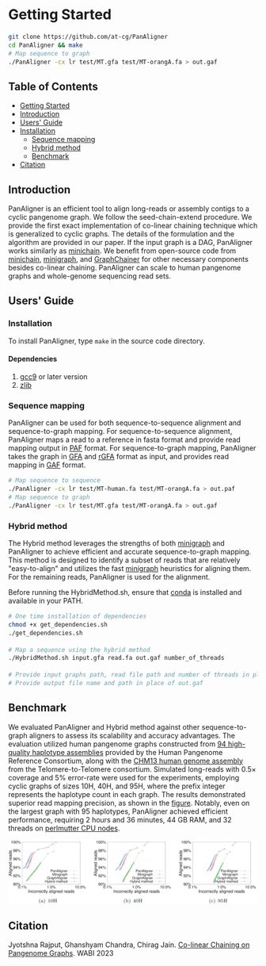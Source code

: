 # <a name="started"></a>Getting Started

```sh
git clone https://github.com/at-cg/PanAligner
cd PanAligner && make
# Map sequence to graph
./PanAligner -cx lr test/MT.gfa test/MT-orangA.fa > out.gaf
```

## Table of Contents

- [Getting Started](#started)
- [Introduction](#intro)
- [Users' Guide](#uguide)
- [Installation](#install)
  - [Sequence mapping](#map)
  - [Hybrid method](#hybrid)
  - [Benchmark](#bench)
- [Citation](#cite)

## <a name="intro"></a>Introduction

PanAligner is an efficient tool to align long-reads or assembly contigs to  a cyclic pangenome graph. We follow the seed-chain-extend procedure. We provide the first exact implementation of co-linear chaining technique which is generalized to cyclic graphs. The details of the formulation and the algorithm are provided in our paper. If the input graph is a DAG, PanAligner works similarly as [minichain](https://github.com/at-cg/minichain.git). We benefit from open-source code from [minichain](https://github.com/at-cg/minichain.git), [minigraph](https://github.com/lh3/minigraph.git), and [GraphChainer](https://github.com/algbio/GraphChainer.git) for other necessary components besides co-linear chaining. PanAligner can scale to human pangenome graphs and whole-genome sequencing read sets.

## <a name="uguide"></a>Users' Guide

### <a name="install"></a>Installation
To install PanAligner, type `make` in the source code directory.

#### Dependencies
1) [gcc9][gcc9] or later version
2) [zlib][zlib]


### <a name="map"></a>Sequence mapping
PanAligner can be used for both sequence-to-sequence alignment and sequence-to-graph mapping. For sequence-to-sequence alignment, PanAligner maps a read to a reference in fasta format and provide read mapping output in [PAF][paf] format. For sequence-to-graph mapping, PanAligner takes the graph in [GFA][gfa1] and [rGFA][rGFA] format as input, and provides read mapping in [GAF][gaf] format.

```sh
# Map sequence to sequence
./PanAligner -cx lr test/MT-human.fa test/MT-orangA.fa > out.paf
# Map sequence to graph
./PanAligner -cx lr test/MT.gfa test/MT-orangA.fa > out.gaf
```


### <a name="hybrid"></a>Hybrid method
The Hybrid method leverages the strengths of both [minigraph](https://github.com/lh3/minigraph.git) and PanAligner to achieve efficient and accurate sequence-to-graph mapping. This method is designed to identify a subset of reads that are relatively "easy-to-align" and utilizes the fast [minigraph](https://github.com/lh3/minigraph.git) heuristics for aligning them. For the remaining reads, PanAligner is used for the alignment. 

Before running the HybridMethod.sh, ensure that [conda](https://docs.conda.io/en/latest/) is installed and available in your PATH.
```sh
# One time installation of dependencies
chmod +x get_dependencies.sh
./get_dependencies.sh

# Map a sequence using the hybrid method
./HybridMethod.sh input.gfa read.fa out.gaf number_of_threads

# Provide input graphs path, read file path and number of threads in place of input.gaf, read.fa, and number_of_threads respectively.
# Provide output file name and path in place of out.gaf
```
## <a name="bench"></a>Benchmark

We evaluated PanAligner and Hybrid method against other sequence-to-graph aligners to assess its scalability and accuracy advantages. The evaluation utilized human pangenome graphs constructed from [94 high-quality haplotype assemblies](https://github.com/human-pangenomics/HPP_Year1_Assemblies) provided by the Human Pangenome Reference Consortium, along with the [CHM13 human genome assembly](https://www.ncbi.nlm.nih.gov/assembly/GCA_009914755.4) from the Telomere-to-Telomere consortium. Simulated long-reads with 0.5× coverage and 5% error-rate were used for the experiments, employing cyclic graphs of sizes 10H, 40H, and 95H, where the prefix integer represents the haplotype count in each graph. The results demonstrated superior read mapping precision, as shown in the [figure](#Plot). Notably, even on the largest graph with 95 haplotypes, PanAligner achieved efficient performance, requiring 2 hours and 36 minutes, 44 GB RAM, and 32 threads on [perlmutter CPU nodes](https://docs.nersc.gov/systems/perlmutter/architecture/#cpu-nodes).


<p align="center" id="Plot">
  <a href="./data/plot.png">
    <img src="./data/plot.png" width="750" alt="Plot">
  </a>
</p>


## <a name="cite"></a>Citation
Jyotshna Rajput, Ghanshyam Chandra, Chirag Jain. [Co-linear Chaining on Pangenome Graphs](https://www.biorxiv.org/content/10.1101/2023.06.21.545871v1). WABI 2023

[gwfa]: https://arxiv.org/abs/2206.13574
[paper_1]: https://genomebiology.biomedcentral.com/articles/10.1186/s13059-020-02168-z
[paper_2]: https://www.biorxiv.org/content/10.1101/2022.08.29.505691v2
[minichain]: https://github.com/at-cg/minichain
[zlib]: http://zlib.net/
[gcc9]: http://zlib.net/
[rgfa]: https://github.com/lh3/gfatools/blob/master/doc/rGFA.md
[gfa1]: https://github.com/GFA-spec/GFA-spec/blob/master/GFA1.md
[gaf]: https://github.com/lh3/gfatools/blob/master/doc/rGFA.md#the-graph-alignment-format-gaf
[paf]: https://github.com/lh3/miniasm/blob/master/PAF.md
